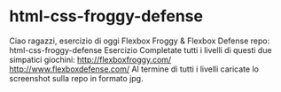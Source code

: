 # html-css-froggy-defense

Ciao ragazzi,
esercizio di oggi Flexbox Froggy & Flexbox Defense
repo: html-css-froggy-defense
Esercizio
Completate tutti i livelli di questi due simpatici giochini:
http://flexboxfroggy.com/
http://www.flexboxdefense.com/
Al termine di tutti i livelli caricate lo screenshot sulla repo in formato jpg.